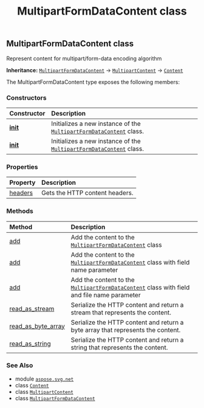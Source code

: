 ﻿---
title: MultipartFormDataContent class
second_title: Aspose.SVG for Python via .NET API References
description: 
type: docs
weight: 120
url: /python-net/aspose.svg.net/multipartformdatacontent/
is_root: false
---

## MultipartFormDataContent class

Represent content for  multipart/form-data encoding algorithm



**Inheritance:** [`MultipartFormDataContent`](/svg/python-net/aspose.svg.net/multipartformdatacontent) → 
[`MultipartContent`](/svg/python-net/aspose.svg.net/multipartcontent) → 
[`Content`](/svg/python-net/aspose.svg.net/content)



The MultipartFormDataContent type exposes the following members:

### Constructors
| Constructor | Description |
| :- | :- |
| [__init__](/svg/python-net/aspose.svg.net/multipartformdatacontent/__init__/#) | Initializes a new instance of the [`MultipartFormDataContent`](/svg/python-net/aspose.svg.net/multipartformdatacontent) class. |
| [__init__](/svg/python-net/aspose.svg.net/multipartformdatacontent/__init__/#str) | Initializes a new instance of the [`MultipartFormDataContent`](/svg/python-net/aspose.svg.net/multipartformdatacontent) class. |


### Properties
| Property | Description |
| :- | :- |
| [headers](/svg/python-net/aspose.svg.net/multipartformdatacontent/headers) | Gets the HTTP content headers. |


### Methods
| Method | Description |
| :- | :- |
| [add](/svg/python-net/aspose.svg.net/multipartformdatacontent/add/#aspose.svg.net.Content) | Add the content to the [`MultipartFormDataContent`](/svg/python-net/aspose.svg.net/multipartformdatacontent) class |
| [add](/svg/python-net/aspose.svg.net/multipartformdatacontent/add/#aspose.svg.net.Content-str) | Add the content to the [`MultipartFormDataContent`](/svg/python-net/aspose.svg.net/multipartformdatacontent) class with field name parameter |
| [add](/svg/python-net/aspose.svg.net/multipartformdatacontent/add/#aspose.svg.net.Content-str-str) | Add the content to the [`MultipartFormDataContent`](/svg/python-net/aspose.svg.net/multipartformdatacontent) class with field and file name parameter |
| [read_as_stream](/svg/python-net/aspose.svg.net/multipartformdatacontent/read_as_stream/#) | Serialize the HTTP content and return a stream that represents the content. |
| [read_as_byte_array](/svg/python-net/aspose.svg.net/multipartformdatacontent/read_as_byte_array/#) | Serialize the HTTP content and return a byte array that represents the content. |
| [read_as_string](/svg/python-net/aspose.svg.net/multipartformdatacontent/read_as_string/#) | Serialize the HTTP content and return a string that represents the content. |



### See Also
* module [`aspose.svg.net`](..)
* class [`Content`](/svg/python-net/aspose.svg.net/content)
* class [`MultipartContent`](/svg/python-net/aspose.svg.net/multipartcontent)
* class [`MultipartFormDataContent`](/svg/python-net/aspose.svg.net/multipartformdatacontent)
